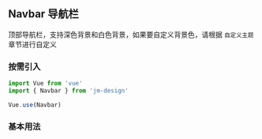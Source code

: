 ## Navbar 导航栏

顶部导航栏，支持深色背景和白色背景，如果要自定义背景色，请根据 `自定义主题` 章节进行自定义

### 按需引入

```javascript
import Vue from 'vue'
import { Navbar } from 'jm-design'

Vue.use(Navbar)
```

### 基本用法